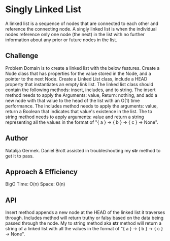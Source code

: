 # Singly Linked List

A linked list is a sequence of nodes that are connected to each other and reference the connecting node.
A singly linked list is when the individual nodes reference only one node (the next) in the list with no further information about any prior or future nodes in the list.

## Challenge

Problem Domain is to create a linked list with the below features.
Create a Node class that has properties for the value stored in the Node, and a pointer to the next Node.
Create a Linked List class, include a HEAD property that instantiates an empty link list.
The linked list class should contain the following methods: insert, includes, and to string.
The insert method needs to apply the Arguments: value, Return: nothing, and add a new node with that value to the head of the list with an O(1) time performance.
The includes method needs to apply the arguments: value, return a Boolean that indicates that value's existence in the list.
The to string method needs to apply arguments: value and return a string representing all the values in the format of "{ a } -> { b } -> { c } -> None".

## Author

Natalija Germek. Daniel Brott assisted in troubleshooting my __str__ method to get it to pass.

## Approach & Efficiency

BigO
Time: O(n)
Space: O(n)

## API

Insert method appends a new node at the HEAD of the linked list it traverses through.
Includes method will return truthy or falsy based on the data being passed through the node.
My to string method aka __str__ method will return a string of a linked list with all the values in the format of "{ a } -> { b } -> { c } -> None".
